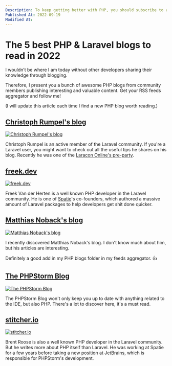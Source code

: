```yaml
---
Description: To keep getting better with PHP, you should subscribe to as many quality blogs as possible. In this article, I share the ones I often read myself.
Published At: 2022-09-19
Modified At:
---
```


# The 5 best PHP & Laravel blogs to read in 2022

I wouldn’t be where I am today without other developers sharing their knowledge through blogging.

Therefore, I present you a bunch of awesome PHP blogs from community members publishing interesting and valuable content. Get your RSS feeds aggregator and follow me!

(I will update this article each time I find a new PHP blog worth reading.)

## [Christoph Rumpel's blog](https://christoph-rumpel.com)

<a href="https://christoph-rumpel.com" target="_blank" rel="nofollow noopener noreferrer">
    <img loading="lazy" src="https://res.cloudinary.com/benjamin-crozat/image/upload/dpr_auto,f_auto,q_auto,w_auto/v1663614393/benjamincrozat.com/Screenshot_2022-09-19_at_21.05.50_k7dcj7.png" alt="Christoph Rumpel's blog" />
</a>

Christoph Rumpel is an active member of the Laravel community. If you're a Laravel user, you might want to check out all the useful tips he shares on his blog. Recently he was one of the [Laracon Online's pre-party](https://www.youtube.com/watch?v=3Bzb5fsn4Jo).

## [freek.dev](https://freek.dev)

<a href="https://freek.dev" target="_blank" rel="nofollow noopener noreferrer">
    <img loading="lazy" src="https://res.cloudinary.com/benjamin-crozat/image/upload/dpr_auto,f_auto,q_auto,w_auto/v1663614120/benjamincrozat.com/Screenshot_2022-09-19_at_21.00.55_nvjgqr.png" alt="freek.dev" />
</a>

Freek Van der Herten is a well known PHP developer in the Laravel community. He is one of [Spatie](https://spatie.be)'s co-founders, which authored a massive amount of Laravel packages to help developers get shit done quicker.

## [Matthias Noback's blog](https://matthiasnoback.nl/archives/)

<a href="https://matthiasnoback.nl/archives/" target="_blank" rel="nofollow noopener noreferrer">
    <img loading="lazy" src="https://res.cloudinary.com/benjamin-crozat/image/upload/dpr_auto,f_auto,q_auto,w_auto/v1663615680/benjamincrozat.com/Screenshot_2022-09-19_at_21.27.05_v8zfxv.png" alt="Matthias Noback's blog" />
</a>

I recently discovered Matthias Noback's blog. I don't know much about him, but his articles are interesting.

Definitely a good add in my PHP blogs folder in my feeds aggregator. 👍

## [The PHPStorm Blog](https://blog.jetbrains.com/phpstorm/)

<a href="https://blog.jetbrains.com/phpstorm/" target="_blank" rel="nofollow noopener noreferrer">
    <img loading="lazy" src="https://res.cloudinary.com/benjamin-crozat/image/upload/dpr_auto,f_auto,q_auto,w_auto/v1665601817/benjamincrozat.com/PHPStorm_zsosrq.png" alt="The PHPStorm Blog" />
</a>

The PHPStorm Blog won't only keep you up to date with anything related to the IDE, but also PHP. There's a lot to discover here, it's a must read.

## [stitcher.io](https://stitcher.io)

<a href="https://stitcher.io" target="_blank" rel="nofollow noopener noreferrer">
    <img loading="lazy" src="https://res.cloudinary.com/benjamin-crozat/image/upload/dpr_auto,f_auto,q_auto,w_auto/v1663614137/benjamincrozat.com/Screenshot_2022-09-19_at_21.01.01_acswro.png" alt="stitcher.io" />
</a>

Brent Roose is also a well known PHP developer in the Laravel community. But he writes more about PHP itself than Laravel. He was working at Spatie for a few years before taking a new position at JetBrains, which is responsible for PHPStorm's development.
